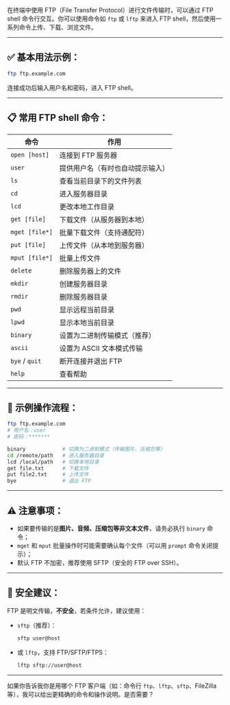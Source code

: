 在终端中使用 FTP（File Transfer Protocol）进行文件传输时，可以通过 FTP shell 命令行交互。你可以使用命令如 `ftp` 或 `lftp` 来进入 FTP shell，然后使用一系列命令上传、下载、浏览文件。

------

## ✅ 基本用法示例：

```bash
ftp ftp.example.com
```

连接成功后输入用户名和密码，进入 FTP shell。

------

## 📋 常用 FTP shell 命令：

| 命令           | 作用                             |
| -------------- | -------------------------------- |
| `open [host]`  | 连接到 FTP 服务器                |
| `user`         | 提供用户名（有时也自动提示输入） |
| `ls`           | 查看当前目录下的文件列表         |
| `cd`           | 进入服务器目录                   |
| `lcd`          | 更改本地工作目录                 |
| `get [file]`   | 下载文件（从服务器到本地）       |
| `mget [file*]` | 批量下载文件（支持通配符）       |
| `put [file]`   | 上传文件（从本地到服务器）       |
| `mput [file*]` | 批量上传文件                     |
| `delete`       | 删除服务器上的文件               |
| `mkdir`        | 创建服务器目录                   |
| `rmdir`        | 删除服务器目录                   |
| `pwd`          | 显示远程当前目录                 |
| `lpwd`         | 显示本地当前目录                 |
| `binary`       | 设置为二进制传输模式（推荐）     |
| `ascii`        | 设置为 ASCII 文本模式传输        |
| `bye` / `quit` | 断开连接并退出 FTP               |
| `help`         | 查看帮助                         |

------

## 📌 示例操作流程：

```bash
ftp ftp.example.com
# 用户名：user
# 密码：*******

binary            # 切换为二进制模式（传输图片、压缩包等）
cd /remote/path   # 进入服务器目录
lcd /local/path   # 切换本地目录
get file.txt      # 下载文件
put file2.txt     # 上传文件
bye               # 退出 FTP
```

------

## ⚠️ 注意事项：

- 如果要传输的是**图片、音频、压缩包等非文本文件**，请务必执行 `binary` 命令；
- `mget` 和 `mput` 批量操作时可能需要确认每个文件（可以用 `prompt` 命令关闭提示）；
- 默认 FTP 不加密，推荐使用 SFTP（安全的 FTP over SSH）。

------

## 🔐 安全建议：

FTP 是明文传输，**不安全**，若条件允许，建议使用：

- `sftp`（推荐）：

  ```bash
  sftp user@host
  ```

- 或 `lftp`，支持 FTP/SFTP/FTPS：

  ```bash
  lftp sftp://user@host
  ```

------

如果你告诉我你是用哪个 FTP 客户端（如：命令行 `ftp`、`lftp`、`sftp`、FileZilla 等），我可以给出更精确的命令和操作说明。是否需要？